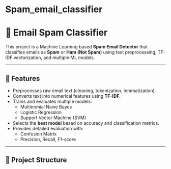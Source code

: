 # Spam_email_classifier

# 📧 Email Spam Classifier

This project is a Machine Learning based **Spam Email Detector** that classifies emails as **Spam** or **Ham (Not Spam)** using text preprocessing, TF-IDF vectorization, and multiple ML models.

---

## 🚀 Features
- Preprocesses raw email text (cleaning, tokenization, lemmatization).
- Converts text into numerical features using **TF-IDF**.
- Trains and evaluates multiple models:
  - Multinomial Naive Bayes
  - Logistic Regression
  - Support Vector Machine (SVM)
- Selects the **best model** based on accuracy and classification metrics.
- Provides detailed evaluation with:
  - Confusion Matrix
  - Precision, Recall, F1-score


---

## 📂 Project Structure

